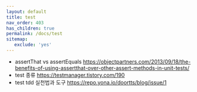 ```yaml
---
layout: default
title: test
nav_order: 403
has_children: true
permalink: /docs/test
sitemap:
   exclude: 'yes'
---
```


* assertThat vs assertEquals <https://objectpartners.com/2013/09/18/the-benefits-of-using-assertthat-over-other-assert-methods-in-unit-tests/>
* test 종류 <https://testmanager.tistory.com/190>
* test tdd 실천법과 도구 <https://repo.yona.io/doortts/blog/issue/1>
